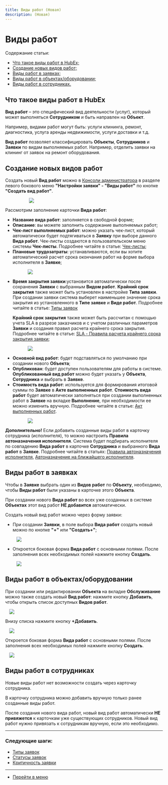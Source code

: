 ```yaml
---
title: Виды работ (Новая)
description: (Новая)
---
```


<h1>Виды работ</h1>

<html lang="ru">
<meta charset="utf-8">

<p>Содержание статьи:</p>

<ul>
    <li><a href="#worktype1">Что такое виды работ в HubEx;</a></li>
    <li><a href="#worktype2">Создание новых видов работ;</a></li>
    <li><a href="#worktype3">Виды работ в заявках;</a></li>
    <li><a href="#worktype4">Виды работ в объектах/оборудовании;</a></li>
    <li><a href="#worktype5">Виды работ в сотрудниках.</a></li>
</ul>
</html>

<body>

<h2 id="worktype1">Что такое виды работ в HubEx</h2>

<p><Strong>Вид работ</Strong> – это специфический вид деятельности (услуг), который может выполняться <Strong>Сотрудником</Strong> и быть направлен на <Strong>Объект</Strong>.</p>
<p>Например, видами работ могут быть: услуги клининга, ремонт, диагностика, услуга аренды недвижимости, услуги доставки и т.д.</p>
<p><Strong>Вид работ</Strong> позволяет классифицировать <Strong>Объекты</Strong>, <Strong>Сотрудников</Strong> и <Strong>Заявки</Strong> по видам выполняемых работ. Например, отделить заявки на клининг от заявок на ремонт оборудования.</p>

<h2 id="worktype2">Создание новых видов работ</h2>

<p>Создать новый <Strong>Вид работ</Strong> можно в <a href="https://wiki.hubex.ru/docs/FAQ/RU/admin/HowToEnterTheAdmin.html">Консоли администратора</a> в разделе левого бокового меню <Strong>"Настройки заявки" - "Виды работ"</Strong> по кнопке <Strong>"Создать вид работ"</Strong>.</p>

<div> <img style="margin: 0 auto; display: block; max-width: 70%;" src="/attachments/images/FAQ/ADMIN/WorkType/WorkType.jpg"/> </div>

<p>Рассмотрим заполнение карточки <Strong>Вида работ</Strong>:</p>

<ul>
    <li><strong>Название вида работ</strong>: заполняется в свободной форме;</li>
    <li><Strong>Описание</Strong>: вы можете заполнить содержание выполняемых работ;</li>
    <li><Strong>Чек-лист выполняемых работ</Strong>: можно указать чек-лист, который автоматически будет подтягиваться в <Strong>Заявку</Strong> при выборе данного <Strong>Вида работ</Strong>. Чек-листы создаются в пользовательском меню системы <Strong>Чек-листы</Strong>. Подробнее читайте в статье: <a href="https://wiki.hubex.ru/docs/FAQ/RU/user/Checklists.html">Чек-листы</a>;</li>
    <li><Strong>Плановые трудозатраты</Strong>: устанавливаются, если вы хотите автоматический расчет срока окончания работ на форме выбора исполнителя в <Strong>Заявке</Strong>;</li>
        <p> <div> <img style="margin: 0 auto; display: block; max-width: 80%;" src="/attachments/images/FAQ/ADMIN/WorkType/Engineer.jpg"/> </div> </p>
    <li><strong>Время закрытия заявки</strong>:установится автоматически после сохранения <Strong>Заявки</Strong> с выбранным <Strong>Видом работ</Strong>. <Strong>Крайний срок закрытия</Strong> также может быть установлен в настройке <Strong>Типа заявки</Strong>. При создании заявки система выберет наименьшее значение срока закрытия из установленного в <Strong>Типе заявке</Strong> и <Strong>Виде работ</Strong>. Подробнее читайте в статье: <a href="https://wiki.hubex.ru/docs/FAQ/RU/admin/TicketType.html">Типы заявок</a>
        <p><Strong>Крайний срок закрытия</Strong> также может быть рассчитан с помощью учета SLA в разрезе заказчиков и с учетом различных параметров <Strong>Заявки</Strong> и создания правил расчета крайнего срока закрытия. Подробнее читайте в статье: <a href="https://wiki.hubex.ru/docs/FAQ/RU/admin/SLA.html">SLA - Правила расчета крайнего срока закрытия заявки</a>;</p>
    </li>
        <p> <div> <img style="margin: 0 auto; display: block; max-width: 80%;" src="/attachments/images/FAQ/ADMIN/WorkType/Ticket.jpg"/> </div> </p>
    <li><Strong>Основной вид работ</Strong>: будет подставляться по умолчанию при создании нового <Strong>Объекта</Strong>; </li>
    <li><Strong>Опубликован</Strong>: будет доступен пользователям для работы в системе. <Strong>Опубликованный вид работ</Strong> можно будет указать у <Strong>Объекта</Strong>, <Strong>Сотрудника</Strong> и выбрать в <Strong>Заявке</Strong>.</li>
    <li><Strong>Стоимость вида работ</Strong>: используется для формирования итоговой суммы по <Strong>Заявке</Strong> в <Strong>Акте выполненных работ</Strong>. <Strong>Стоимость вида работ</Strong> будет автоматически заполняться при создании выполненных работ в <Strong>Заявке</Strong> на вкладке <Strong>Выполнение</Strong>, при необходимости ее можно изменить вручную. Подробнее читайте в статье: <a href="https://wiki.hubex.ru/docs/FAQ/RU/user/ActOFAcceptance.html">Акт выполненных работ</a>.</li>
        <p> <div> <img style="margin: 0 auto; display: block; max-width: 80%;" src="/attachments/images/FAQ/ADMIN/WorkType/Works.jpg"/> </div> </p>
</ul>

<p><strong>Дополнительно!</strong> Если добавить созданные виды работ в карточку сотрудника (исполнителя), то можно настроить <Strong>Правила автоназначения исполнителя</Strong>. Система будет подбирать исполнителя по совпадению <Strong>Вида работ</Strong> в карточке <Strong>Сотрудника</Strong> и выбранного <Strong>Вида работ</Strong> в <Strong>Заявке</Strong>. Подробнее читайте в статьях: <a href="https://wiki.hubex.ru/docs/FAQ/RU/admin/RulesOfChoice.html">Правила автоназначения исполнителя</a>, <a href="https://wiki.hubex.ru/docs/FAQ/RU/user/RulesOfChoiceGEO.html">Автоназначение на ближайшего исполнителя</a>.</p>

<h2 id="worktype3">Виды работ в заявках</h2>

<p>Чтобы в <Strong>Заявке</Strong> выбрать один из <Strong>Видов работ</Strong> по <Strong>Объекту</Strong>, необходимо, чтобы <Strong>Виды работ</Strong> были указаны в карточке этого <Strong>Объекта</Strong>.</p>

<p>При создании нового <Strong>Вида работ</Strong> во всех уже созданных в системе <Strong>Объектах</Strong> этот вид работ <strong>НЕ добавится</strong> автоматически.</p>

<p>Создать новый вид работ можно через форму заявки:</p>

<ul>
    <li>При создании <Strong>Заявки</Strong>, в поле выбора <Strong>Вида работ</Strong> создать новый можно по кнопке <Strong>"+"</Strong> или <Strong>"Создать+"</Strong>;
        <p> <div> <img style="margin: 0 auto; display: block; max-width: 95%;" src="/attachments/images/FAQ/ADMIN/WorkType/Ticket2.jpg"/> </div> </p>
    </li>
    <li>Откроется боковая форма <Strong>Вида работ</Strong> с основными полями. После заполнения всех необходимых полей нажмите кнопку <Strong>Создать</Strong>.
        <p> <div> <img style="margin: 0 auto; display: block; max-width: 95%;" src="/attachments/images/FAQ/ADMIN/WorkType/Ticket3.jpg"/> </div> </p>
    </li>
</ul>

<h2 id="worktype4">Виды работ в объектах/оборудовании</h2>

<p>При создании или редактировании <Strong>Объекта</Strong> на вкладке <Strong>Обслуживание</Strong> можно также создать новый <Strong>Вид работ</Strong>: нажмите кнопку <Strong>Добавить</Strong>, чтобы открыть список доступных <Strong>Видов работ</Strong>.</p>

<p> <div> <img style="margin: 0 auto; display: block; max-width: 95%;" src="/attachments/images/FAQ/ADMIN/WorkType/Object.jpg"/> </div> </p>
    
<p>Внизу списка нажмите кнопку <Strong>+Добавить</Strong>.</p>

<p> <div> <img style="margin: 0 auto; display: block; max-width: 95%;" src="/attachments/images/FAQ/ADMIN/WorkType/Object2.jpg"/> </div> </p>

<p>Откроется боковая форма <Strong>Вида работ</Strong> с основными полями. После заполнения всех необходимых полей нажмите кнопку <Strong>Создать</Strong>.</p>

<p> <div> <img style="margin: 0 auto; display: block; max-width: 95%;" src="/attachments/images/FAQ/ADMIN/WorkType/Object3.jpg"/> </div> </p>

</body>

<h2 id="worktype5">Виды работ в сотрудниках</h2>

<p>Новые виды работ нет возможности создать через карточку сотрудника.</p>

<p>В карточку сотрудника можно добавить вручную только ранее созданные виды работ.</p>

<p>После создания нового вида работ, новый вид работ автоматически <strong>НЕ привяжется</strong> к карточкам уже существующих сотрудников. Новый вид работ нужно привязать к сотрудникам вручную, если это необходимо.</p>

___
### Следующие шаги:
- [Типы заявок](./TicketType.md)
- [Статусы заявок](./StatusType.md)
- [Критичность заявки](./Criticality.md)

____
- [Перейти в меню](http://wiki.hubex.ru)
